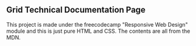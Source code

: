 ## Grid Technical Documentation Page

This project is made under the freecodecamp "Responsive Web Design" module and this is just pure HTML and CSS. The contents are all from the MDN.

